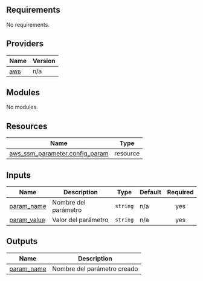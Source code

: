 <!-- BEGIN_TF_DOCS -->
## Requirements

No requirements.

## Providers

| Name | Version |
|------|---------|
| <a name="provider_aws"></a> [aws](#provider\_aws) | n/a |

## Modules

No modules.

## Resources

| Name | Type |
|------|------|
| [aws_ssm_parameter.config_param](https://registry.terraform.io/providers/hashicorp/aws/latest/docs/resources/ssm_parameter) | resource |

## Inputs

| Name | Description | Type | Default | Required |
|------|-------------|------|---------|:--------:|
| <a name="input_param_name"></a> [param\_name](#input\_param\_name) | Nombre del parámetro | `string` | n/a | yes |
| <a name="input_param_value"></a> [param\_value](#input\_param\_value) | Valor del parámetro | `string` | n/a | yes |

## Outputs

| Name | Description |
|------|-------------|
| <a name="output_param_name"></a> [param\_name](#output\_param\_name) | Nombre del parámetro creado |
<!-- END_TF_DOCS -->
